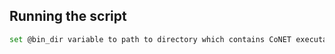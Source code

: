 

## Running the script
```bash
set @bin_dir variable to path to directory which contains CoNET executable
```
